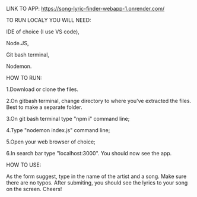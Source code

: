LINK TO APP: https://song-lyric-finder-webapp-1.onrender.com/

TO RUN LOCALY YOU WILL NEED:

IDE of choice (I use VS code),

Node.JS,

Git bash terminal,

Nodemon.

HOW TO RUN:


1.Download or clone the files.

2.On gitbash terminal, change directory to where you've extracted the files. Best to make a separate folder. 

3.On git bash terminal type "npm i" command line;

4.Type "nodemon index.js" command line;

5.Open your web browser of choice;

6.In search bar type "localhost:3000". You should now see the app.  

HOW TO USE:

As the form suggest, type in the name of the artist and a song. Make sure there are no typos. After submiting, you should see the lyrics to your song on the screen. Cheers!




